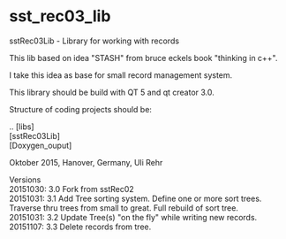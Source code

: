 # sst_rec03_lib

sstRec03Lib - Library for working with records

This lib based on idea "STASH" from bruce eckels book "thinking in c++".

I take this idea as base for small record management system.

This library should be build with QT 5 and qt creator 3.0.

Structure of coding projects should be:

.. [libs] <BR>
   [sstRec03Lib]<BR>
   [Doxygen_ouput]

Oktober 2015, Hanover, Germany, Uli Rehr

Versions <BR>
20151030: 3.0 Fork from sstRec02 <BR>
20151031: 3.1 Add Tree sorting system. Define one or more sort trees. <BR>
              Traverse thru trees from small to great. Full rebuild of sort tree. <BR>
20151031: 3.2 Update Tree(s) "on the fly" while writing new records. <BR>
20151107: 3.3 Delete records from tree. <BR>
